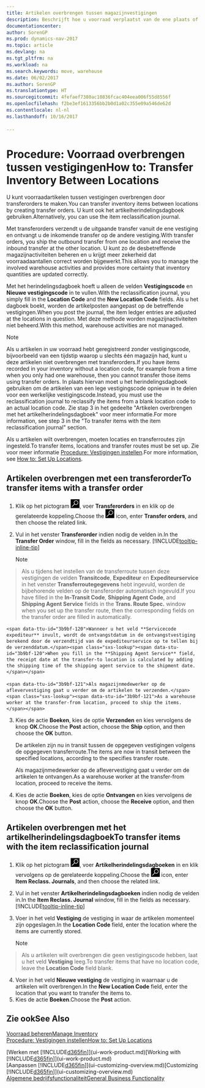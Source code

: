 ```yaml
---
title: Artikelen overbrengen tussen magazijnvestigingen
description: Beschrijft hoe u voorraad verplaatst van de ene plaats of magazijn naar een andere, met het herindelingsdagboek of met transferorders.
documentationcenter: 
author: SorenGP
ms.prod: dynamics-nav-2017
ms.topic: article
ms.devlang: na
ms.tgt_pltfrm: na
ms.workload: na
ms.search.keywords: move, warehouse
ms.date: 06/02/2017
ms.author: SorenGP
ms.translationtype: HT
ms.sourcegitcommit: 4fefaef7380ac10836fcac404eea006f55d8556f
ms.openlocfilehash: f2be3ef1613356bb2b0d1a02c355e09a546de62d
ms.contentlocale: nl-nl
ms.lasthandoff: 10/16/2017

---
```

# <a name="how-to-transfer-inventory-between-locations"></a><span data-ttu-id="3b9bf-103">Procedure: Voorraad overbrengen tussen vestigingen</span><span class="sxs-lookup"><span data-stu-id="3b9bf-103">How to: Transfer Inventory Between Locations</span></span>
<span data-ttu-id="3b9bf-104">U kunt voorraadartikelen tussen vestigingen overbrengen door transferorders te maken.</span><span class="sxs-lookup"><span data-stu-id="3b9bf-104">You can transfer inventory items between locations by creating transfer orders.</span></span> <span data-ttu-id="3b9bf-105">U kunt ook het artikelherindelingsdagboek gebruiken.</span><span class="sxs-lookup"><span data-stu-id="3b9bf-105">Alternatively, you can use the item reclassification journal.</span></span>

<span data-ttu-id="3b9bf-106">Met transferorders verzendt u de uitgaande transfer vanuit de ene vestiging en ontvangt u de inkomende transfer op de andere vestiging.</span><span class="sxs-lookup"><span data-stu-id="3b9bf-106">With transfer orders, you ship the outbound transfer from one location and receive the inbound transfer at the other location.</span></span> <span data-ttu-id="3b9bf-107">U kunt zo de desbetreffende magazijnactiviteiten beheren en u krijgt meer zekerheid dat voorraadaantallen correct worden bijgewerkt.</span><span class="sxs-lookup"><span data-stu-id="3b9bf-107">This allows you to manage the involved warehouse activities and provides more certainty that inventory quantities are updated correctly.</span></span>

<span data-ttu-id="3b9bf-108">Met het herindelingsdagboek hoeft u alleen de velden **Vestigingscode** en **Nieuwe vestigingscode** in te vullen.</span><span class="sxs-lookup"><span data-stu-id="3b9bf-108">With the reclassification journal, you simply fill in the **Location Code** and the **New Location Code** fields.</span></span> <span data-ttu-id="3b9bf-109">Als u het dagboek boekt, worden de artikelposten aangepast op de betreffende vestigingen.</span><span class="sxs-lookup"><span data-stu-id="3b9bf-109">When you post the journal, the item ledger entries are adjusted at the locations in question.</span></span> <span data-ttu-id="3b9bf-110">Met deze methode worden magazijnactiviteiten niet beheerd.</span><span class="sxs-lookup"><span data-stu-id="3b9bf-110">With this method, warehouse activities are not managed.</span></span>

> [!NOTE]  
>   <span data-ttu-id="3b9bf-111">Als u artikelen in uw voorraad hebt geregistreerd zonder vestigingscode, bijvoorbeeld van een tijdstip waarop u slechts één magazijn had, kunt u deze artikelen niet overbrengen met transferorders.</span><span class="sxs-lookup"><span data-stu-id="3b9bf-111">If you have items recorded in your inventory without a location code, for example from a time when you only had one warehouse, then you cannot transfer those items using transfer orders.</span></span> <span data-ttu-id="3b9bf-112">In plaats hiervan moet u het herindelingsdagboek gebruiken om de artikelen van een lege vestigingscode opnieuw in te delen voor een werkelijke vestigingscode.</span><span class="sxs-lookup"><span data-stu-id="3b9bf-112">Instead, you must use the reclassification journal to reclassify the items from a blank location code to an actual location code.</span></span>  <span data-ttu-id="3b9bf-113">Zie stap 3 in het gedeelte "Artikelen overbrengen met het artikelherindelingsdagboek" voor meer informatie.</span><span class="sxs-lookup"><span data-stu-id="3b9bf-113">For more information, see step 3 in the "To transfer items with the item reclassification journal" section.</span></span>

<span data-ttu-id="3b9bf-114">Als u artikelen wilt overbrengen, moeten locaties en transferroutes zijn ingesteld.</span><span class="sxs-lookup"><span data-stu-id="3b9bf-114">To transfer items, locations and transfer routes must be set up.</span></span> <span data-ttu-id="3b9bf-115">Zie voor meer informatie [Procedure: Vestigingen instellen](inventory-how-setup-locations.md).</span><span class="sxs-lookup"><span data-stu-id="3b9bf-115">For more information, see [How to: Set Up Locations](inventory-how-setup-locations.md).</span></span>

## <a name="to-transfer-items-with-a-transfer-order"></a><span data-ttu-id="3b9bf-116">Artikelen overbrengen met een transferorder</span><span class="sxs-lookup"><span data-stu-id="3b9bf-116">To transfer items with a transfer order</span></span>
1. <span data-ttu-id="3b9bf-117">Klik op het pictogram ![Zoeken naar pagina of rapport](media/ui-search/search_small.png "pictogram Zoeken naar pagina of rapport"), voer **Transferorders** in en klik op de gerelateerde koppeling.</span><span class="sxs-lookup"><span data-stu-id="3b9bf-117">Choose the ![Search for Page or Report](media/ui-search/search_small.png "Search for Page or Report icon") icon, enter **Transfer orders**, and then choose the related link.</span></span>
2. <span data-ttu-id="3b9bf-118">Vul in het venster **Transferorder** indien nodig de velden in.</span><span class="sxs-lookup"><span data-stu-id="3b9bf-118">In the **Transfer Order** window, fill in the fields as necessary.</span></span> [!INCLUDE[tooltip-inline-tip](includes/tooltip-inline-tip_md.md)]

    > [!NOTE]  
>   <span data-ttu-id="3b9bf-119">Als u tijdens het instellen van de transferroute tussen deze vestigingen de velden **Transitcode**, **Expediteur** en **Expediteurservice** in het venster **Transferroutegegevens** hebt ingevuld, worden de bijbehorende velden op de transferorder automatisch ingevuld.</span><span class="sxs-lookup"><span data-stu-id="3b9bf-119">If you have filled in the **In-Transit Code**, **Shipping Agent Code**, and **Shipping Agent Service** fields in the **Trans. Route Spec.** window when you set up the transfer route, then the corresponding fields on the transfer order are filled in automatically.</span></span>

    <span data-ttu-id="3b9bf-120">Wanneer u het veld **Servicecode expediteur** invult, wordt de ontvangstdatum in de ontvangstvestiging berekend door de verzendtijd van de expediteurservice op te tellen bij de verzenddatum.</span><span class="sxs-lookup"><span data-stu-id="3b9bf-120">When you fill in the **Shipping Agent Service** field, the receipt date at the transfer-to location is calculated by adding the shipping time of the shipping agent service to the shipment date.</span></span>

    <span data-ttu-id="3b9bf-121">Als magazijnmedewerker op de aflevervestiging gaat u verder om de artikelen te verzenden.</span><span class="sxs-lookup"><span data-stu-id="3b9bf-121">As a warehouse worker at the transfer-from location, proceed to ship the items.</span></span>
3. <span data-ttu-id="3b9bf-122">Kies de actie **Boeken**, kies de optie **Verzenden** en kies vervolgens de knop **OK**.</span><span class="sxs-lookup"><span data-stu-id="3b9bf-122">Choose the **Post** action, choose the **Ship** option, and then choose the **OK** button.</span></span>

    <span data-ttu-id="3b9bf-123">De artikelen zijn nu in transit tussen de opgegeven vestigingen volgens de opgegeven transferroute.</span><span class="sxs-lookup"><span data-stu-id="3b9bf-123">The items are now in transit between the specified locations, according to the specifies transfer route.</span></span>

    <span data-ttu-id="3b9bf-124">Als magazijnmedewerker op de aflevervestiging gaat u verder om de artikelen te ontvangen.</span><span class="sxs-lookup"><span data-stu-id="3b9bf-124">As a warehouse worker at the transfer-from location, proceed to receive the items.</span></span>
4. <span data-ttu-id="3b9bf-125">Kies de actie **Boeken**, kies de optie **Ontvangen** en kies vervolgens de knop **OK**.</span><span class="sxs-lookup"><span data-stu-id="3b9bf-125">Choose the **Post** action, choose the **Receive** option, and then choose the **OK** button.</span></span>

## <a name="to-transfer-items-with-the-item-reclassification-journal"></a><span data-ttu-id="3b9bf-126">Artikelen overbrengen met het artikelherindelingsdagboek</span><span class="sxs-lookup"><span data-stu-id="3b9bf-126">To transfer items with the item reclassification journal</span></span>
1. <span data-ttu-id="3b9bf-127">Klik op het pictogram ![Zoeken naar pagina of rapport](media/ui-search/search_small.png "pictogram Zoeken naar pagina of rapport"), voer **Artikelherindelingsdagboeken** in en klik vervolgens op de gerelateerde koppeling.</span><span class="sxs-lookup"><span data-stu-id="3b9bf-127">Choose the ![Search for Page or Report](media/ui-search/search_small.png "Search for Page or Report icon") icon, enter **Item Reclass. Journals**, and then choose the related link.</span></span>
2. <span data-ttu-id="3b9bf-128">Vul in het venster **Artikelherindelingsdagboeken** indien nodig de velden in.</span><span class="sxs-lookup"><span data-stu-id="3b9bf-128">In the **Item Reclass. Journal** window, fill in the fields as necessary.</span></span> [!INCLUDE[tooltip-inline-tip](includes/tooltip-inline-tip_md.md)]
3. <span data-ttu-id="3b9bf-129">Voer in het veld **Vestiging** de vestiging in waar de artikelen momenteel zijn opgeslagen.</span><span class="sxs-lookup"><span data-stu-id="3b9bf-129">In the **Location Code** field, enter the location where the items are currently stored.</span></span>

    > [!NOTE]  
>   <span data-ttu-id="3b9bf-130">Als u artikelen wilt overbrengen die geen vestigingscode hebben, laat u het veld **Vestiging** leeg.</span><span class="sxs-lookup"><span data-stu-id="3b9bf-130">To transfer items that have no location code, leave the **Location Code** field blank.</span></span>
4. <span data-ttu-id="3b9bf-131">Voer in het veld **Nieuwe vestiging** de vestiging in waarnaar u de artikelen wilt overbrengen.</span><span class="sxs-lookup"><span data-stu-id="3b9bf-131">In the **New Location Code** field, enter the location that you want to transfer the items to.</span></span>
5. <span data-ttu-id="3b9bf-132">Kies de actie **Boeken**.</span><span class="sxs-lookup"><span data-stu-id="3b9bf-132">Choose the **Post** action.</span></span>

## <a name="see-also"></a><span data-ttu-id="3b9bf-133">Zie ook</span><span class="sxs-lookup"><span data-stu-id="3b9bf-133">See Also</span></span>
[<span data-ttu-id="3b9bf-134">Voorraad beheren</span><span class="sxs-lookup"><span data-stu-id="3b9bf-134">Manage Inventory</span></span>](inventory-manage-inventory.md)  
[<span data-ttu-id="3b9bf-135">Procedure: Vestigingen instellen</span><span class="sxs-lookup"><span data-stu-id="3b9bf-135">How to: Set Up Locations</span></span>](inventory-how-setup-locations.md)  

<span data-ttu-id="3b9bf-136">[Werken met [!INCLUDE[d365fin](includes/d365fin_md.md)]](ui-work-product.md)</span><span class="sxs-lookup"><span data-stu-id="3b9bf-136">[Working with [!INCLUDE[d365fin](includes/d365fin_md.md)]](ui-work-product.md)</span></span>  
<span data-ttu-id="3b9bf-137">[Aanpassen [!INCLUDE[d365fin](includes/d365fin_md.md)]](ui-customizing-overview.md)</span><span class="sxs-lookup"><span data-stu-id="3b9bf-137">[Customizing [!INCLUDE[d365fin](includes/d365fin_md.md)]](ui-customizing-overview.md)</span></span>  
[<span data-ttu-id="3b9bf-138">Algemene bedrijfsfunctionaliteit</span><span class="sxs-lookup"><span data-stu-id="3b9bf-138">General Business Functionality</span></span>](ui-across-business-areas.md)

##


